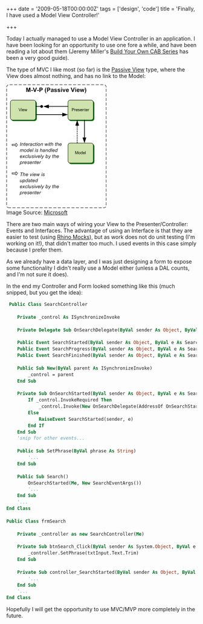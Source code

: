 +++
date = '2009-05-18T00:00:00Z'
tags = ['design', 'code']
title = 'Finally, I have used a Model View Controller!'

+++

Today I actually managed to use a Model View Controller in an application.  I have been looking for an opportunity to use one fore a while, and have been reading a lot about them (Jeremy Miller's [Build Your Own CAB Series][build-your-own-cab] has been a very good guide).

The type of MVC I like most (so far) is the [Passive View][fowler-passive-view] type, where the View does almost nothing, and has no link to the Model:

!["Passive View" Model View Presenter](/images/passive-view.png)<br />
Image Source: [Microsoft][ms-passive-view]

There are two main ways of wiring your View to the Presenter/Controller: Events and Interfaces.  The advantage of using an Interface is that they are easier to test (using [Rhino Mocks][rhino-mocks]), but as work does not do unit testing (I'm working on it!), that didn't matter too much.  I used events in this case simply because I prefer them.

As we already have a data layer, and I was just designing a form to expose some functionality I didn't really use a Model either (unless a DAL counts, and I'm not sure it does).

In the end my Controller and Form looked something like this (much snipped, but you get the idea):

```vb
 Public Class SearchController

    Private _control As ISynchronizeInvoke

    Private Delegate Sub OnSearchDelegate(ByVal sender As Object, ByVal e As SearchEventArgs)

    Public Event SearchStarted(ByVal sender As Object, ByVal e As SearchEventArgs)
    Public Event SearchProgress(ByVal sender As Object, ByVal e As SearchEventArgs)
    Public Event SearchFinished(ByVal sender As Object, ByVal e As SearchEventArgs)

    Public Sub New(ByVal parent As ISynchronizeInvoke)
        _control = parent
    End Sub

    Private Sub OnSearchStarted(ByVal sender As Object, ByVal e As SearchEventArgs)
        If _control.InvokeRequired Then
            _control.Invoke(New OnSearchDelegate(AddressOf OnSearchStarted), New Object() {sender, e})
        Else
            RaiseEvent SearchStarted(sender, e)
        End If
    End Sub
    'snip for other events...

    Public Sub SetPhrase(ByVal phrase As String)
        '...
    End Sub

    Public Sub Search()
        OnSearchStarted(Me, New SearchEventArgs())
        '...
    End Sub
    '...
End Class

Public Class frmSearch

    Private _controller as new SearchController(Me)

    Private Sub btnSearch_Click(ByVal sender As System.Object, ByVal e As System.EventArgs)
        _controller.SetPhrase(txtInput.Text.Trim)
    End Sub

    Private Sub controller_SearchStarted(ByVal sender As Object, ByVal e As SearchEventArgs)
        '...
    End Sub
    '...
End Class
```

Hopefully I will get the opportunity to use MVC/MVP more completely in the future.

[build-your-own-cab]: http://codebetter.com/blogs/jeremy.miller/archive/2007/07/25/the-build-your-own-cab-series-table-of-contents.aspx
[fowler-passive-view]: http://martinfowler.com/eaaDev/PassiveScreen.html
[rhino-mocks]: http://hibernatingrhinos.com/oss/rhino-mocks
[ms-passive-view]: http://msdn.microsoft.com/en-us/library/cc304760.aspx
